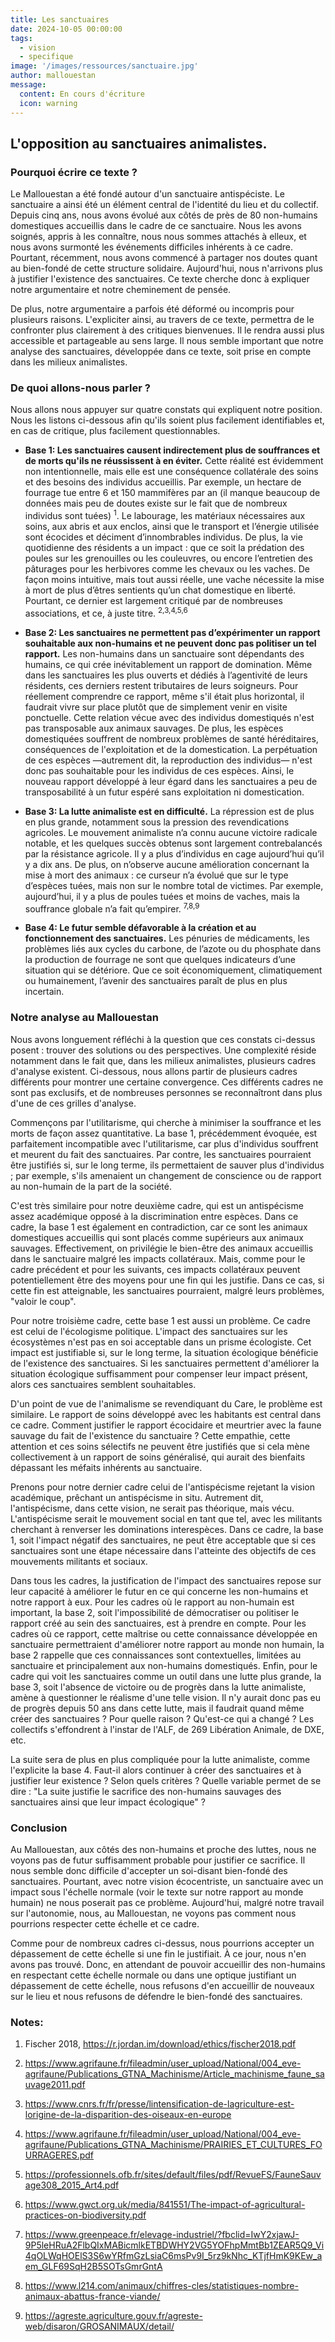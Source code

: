 ```yaml
---
title: Les sanctuaires
date: 2024-10-05 00:00:00
tags:
  - vision
  - specifique
image: '/images/ressources/sanctuaire.jpg'
author: mallouestan
message:
  content: En cours d'écriture
  icon: warning
---
```


## L'opposition au sanctuaires animalistes.

### Pourquoi écrire ce texte ?
Le Mallouestan a été fondé autour d'un sanctuaire antispéciste. Le sanctuaire a ainsi été un élément central de l'identité du lieu et du collectif. Depuis cinq ans, nous avons évolué aux côtés de près de 80 non-humains domestiques accueillis dans le cadre de ce sanctuaire. Nous les avons soignés, appris à les connaître, nous nous sommes attachés à elleux, et nous avons surmonté les événements difficiles inhérents à ce cadre. Pourtant, récemment, nous avons commencé à partager nos doutes quant au bien-fondé de cette structure solidaire. Aujourd'hui, nous n'arrivons plus à justifier l'existence des sanctuaires. Ce texte cherche donc à expliquer notre argumentaire et notre cheminement de pensée.

De plus, notre argumentaire a parfois été déformé ou incompris pour plusieurs raisons. L'expliciter ainsi, au travers de ce texte, permettra de le confronter plus clairement à des critiques bienvenues. Il le rendra aussi plus accessible et partageable au sens large. Il nous semble important que notre analyse des sanctuaires, développée dans ce texte, soit prise en compte dans les milieux animalistes.

### De quoi allons-nous parler ?
Nous allons nous appuyer sur quatre constats qui expliquent notre position. Nous les listons ci-dessous afin qu'ils soient plus facilement identifiables et, en cas de critique, plus facilement questionnables.

- **Base 1: Les sanctuaires causent indirectement plus de souffrances et de morts qu'ils ne réussissent à en éviter.** Cette réalité est évidemment non intentionnelle, mais elle est une conséquence collatérale des soins et des besoins des individus accueillis. Par exemple, un hectare de fourrage tue entre 6 et 150 mammifères par an
(il manque beaucoup de données mais peu de doutes existe sur le fait que de nombreux individus sont tuées) <sup>1</sup>. Le labourage, les matériaux nécessaires aux soins, aux abris et aux enclos, ainsi que le transport et l’énergie utilisée sont écocides et déciment d’innombrables individus. De plus, la vie quotidienne des résidents a un impact : que ce soit la prédation des poules sur les grenouilles ou les couleuvres, ou encore l’entretien des pâturages pour les herbivores comme les chevaux ou les vaches. De façon moins intuitive, mais tout aussi réelle, une vache nécessite la mise à mort de plus d’êtres sentients qu’un chat domestique en liberté. Pourtant, ce dernier est largement critiqué par de nombreuses associations, et ce, à juste titre. <sup>2,3,4,5,6</sup>

- **Base 2: Les sanctuaires ne permettent pas d’expérimenter un rapport souhaitable aux non-humains et ne peuvent donc pas politiser un tel rapport.** Les non-humains dans un sanctuaire sont dépendants des humains, ce qui crée inévitablement un rapport de domination. Même dans les sanctuaires les plus ouverts et dédiés à l’agentivité de leurs résidents, ces derniers restent tributaires de leurs soigneurs. Pour réellement comprendre ce rapport, même s'il était plus horizontal, il faudrait vivre sur place plutôt que de simplement venir en visite ponctuelle. Cette relation vécue avec des individus domestiqués n'est pas transposable aux animaux sauvages. De plus, les espèces domestiquées souffrent de nombreux problèmes de santé héréditaires, conséquences de l'exploitation et de la domestication. La perpétuation de ces espèces —autrement dit, la reproduction des individus— n'est donc pas souhaitable pour les individus de ces espèces. Ainsi, le nouveau rapport développé à leur égard dans les sanctuaires a peu de transposabilité à un futur espéré sans exploitation ni domestication.

- **Base 3: La lutte animaliste est en difficulté.** La répression est de plus en plus grande, notamment sous la pression des revendications agricoles. Le mouvement animaliste n’a connu aucune victoire radicale notable, et les quelques succès obtenus sont largement contrebalancés par la résistance agricole. Il y a plus d’individus en cage aujourd’hui qu’il y a dix ans. De plus, on n’observe aucune amélioration concernant la mise à mort des animaux : ce curseur n’a évolué que sur le type d’espèces tuées, mais non sur le nombre total de victimes. Par exemple, aujourd’hui, il y a plus de poules tuées et moins de vaches, mais la souffrance globale n’a fait qu’empirer. <sup>7,8,9</sup>

- **Base 4: Le futur semble défavorable à la création et au fonctionnement des sanctuaires.** Les pénuries de médicaments, les problèmes liés aux cycles du carbone, de l’azote ou du phosphate dans la production de fourrage ne sont que quelques indicateurs d’une situation qui se détériore. Que ce soit économiquement, climatiquement ou humainement, l’avenir des sanctuaires paraît de plus en plus incertain.

### Notre analyse au Mallouestan
Nous avons longuement réfléchi à la question que ces constats ci-dessus posent : trouver des solutions ou des perspectives. Une complexité réside notamment dans le fait que, dans les milieux animalistes, plusieurs cadres d'analyse existent. Ci-dessous, nous allons partir de plusieurs cadres différents pour montrer une certaine convergence. Ces différents cadres ne sont pas exclusifs, et de nombreuses personnes se reconnaîtront dans plus d'une de ces grilles d'analyse.

Commençons par l'utilitarisme, qui cherche à minimiser la souffrance et les morts de façon assez quantitative. La base 1, précédemment évoquée, est parfaitement incompatible avec l'utilitarisme, car plus d'individus souffrent et meurent du fait des sanctuaires. Par contre, les sanctuaires pourraient être justifiés si, sur le long terme, ils permettaient de sauver plus d'individus ; par exemple, s'ils amenaient un changement de conscience ou de rapport au non-humain de la part de la société.

C'est très similaire pour notre deuxième cadre, qui est un antispécisme assez académique opposé à la discrimination entre espèces. Dans ce cadre, la base 1 est également en contradiction, car ce sont les animaux domestiques accueillis qui sont placés comme supérieurs aux animaux sauvages. Effectivement, on privilégie le bien-être des animaux accueillis dans le sanctuaire malgré les impacts collatéraux. Mais, comme pour le cadre précédent et pour les suivants, ces impacts collatéraux peuvent potentiellement être des moyens pour une fin qui les justifie. Dans ce cas, si cette fin est atteignable, les sanctuaires pourraient, malgré leurs problèmes, "valoir le coup".

Pour notre troisième cadre, cette base 1 est aussi un problème. Ce cadre est celui de l'écologisme politique. L'impact des sanctuaires sur les écosystèmes n'est pas en soi acceptable dans un prisme écologiste. Cet impact est justifiable si, sur le long terme, la situation écologique bénéficie de l'existence des sanctuaires. Si les sanctuaires permettent d'améliorer la situation écologique suffisamment pour compenser leur impact présent, alors ces sanctuaires semblent souhaitables.

D'un point de vue de l'animalisme se revendiquant du Care, le problème est similaire. Le rapport de soins développé avec les habitants est central dans ce cadre. Comment justifier le rapport écocidaire et meurtrier avec la faune sauvage du fait de l'existence du sanctuaire ? Cette empathie, cette attention et ces soins sélectifs ne peuvent être justifiés que si cela mène collectivement à un rapport de soins généralisé, qui aurait des bienfaits dépassant les méfaits inhérents au sanctuaire.

Prenons pour notre dernier cadre celui de l'antispécisme rejetant la vision académique, prêchant un antispécisme in situ. Autrement dit, l'antispécisme, dans cette vision, ne serait pas théorique, mais vécu. L'antispécisme serait le mouvement social en tant que tel, avec les militants cherchant à renverser les dominations interespèces. Dans ce cadre, la base 1, soit l'impact négatif des sanctuaires, ne peut être acceptable que si ces sanctuaires sont une étape nécessaire dans l'atteinte des objectifs de ces mouvements militants et sociaux.

Dans tous les cadres, la justification de l'impact des sanctuaires repose sur leur capacité à améliorer le futur en ce qui concerne les non-humains et notre rapport à eux. Pour les cadres où le rapport au non-humain est important, la base 2, soit l'impossibilité de démocratiser ou politiser le rapport créé au sein des sanctuaires, est à prendre en compte. Pour les cadres où ce rapport, cette maîtrise ou cette connaissance développée en sanctuaire permettraient d'améliorer notre rapport au monde non humain, la base 2 rappelle que ces connaissances sont contextuelles, limitées au sanctuaire et principalement aux non-humains domestiqués. Enfin, pour le cadre qui voit les sanctuaires comme un outil dans une lutte plus grande, la base 3, soit l'absence de victoire ou de progrès dans la lutte animaliste, amène à questionner le réalisme d'une telle vision. Il n'y aurait donc pas eu de progrès depuis 50 ans dans cette lutte, mais il faudrait quand même créer des sanctuaires ? Pour quelle raison ? Qu'est-ce qui a changé ? Les collectifs s'effondrent à l'instar de l'ALF, de 269 Libération Animale, de DXE, etc.

La suite sera de plus en plus compliquée pour la lutte animaliste, comme l'explicite la base 4. Faut-il alors continuer à créer des sanctuaires et à justifier leur existence ? Selon quels critères ? Quelle variable permet de se dire : "La suite justifie le sacrifice des non-humains sauvages des sanctuaires ainsi que leur impact écologique" ?

### Conclusion

Au Mallouestan, aux côtés des non-humains et proche des luttes, nous ne voyons pas de futur suffisamment probable pour justifier ce sacrifice. Il nous semble donc difficile d'accepter un soi-disant bien-fondé des sanctuaires. Pourtant, avec notre vision écocentriste, un sanctuaire avec un impact sous l'échelle normale (voir le texte sur notre rapport au monde humain) ne nous poserait pas ce problème. Aujourd'hui, malgré notre travail sur l'autonomie, nous, au Mallouestan, ne voyons pas comment nous pourrions respecter cette échelle et ce cadre.

Comme pour de nombreux cadres ci-dessus, nous pourrions accepter un dépassement de cette échelle si une fin le justifiait. À ce jour, nous n'en avons pas trouvé. Donc, en attendant de pouvoir accueillir des non-humains en respectant cette échelle normale ou dans une optique justifiant un dépassement de cette échelle, nous refusons d'en accueillir de nouveaux sur le lieu et nous refusons de défendre le bien-fondé des sanctuaires.

### Notes:

1. Fischer 2018, https://r.jordan.im/download/ethics/fischer2018.pdf
2. https://www.agrifaune.fr/fileadmin/user_upload/National/004_eve-agrifaune/Publications_GTNA_Machinisme/Article_machinisme_faune_sauvage2011.pdf
3. https://www.cnrs.fr/fr/presse/lintensification-de-lagriculture-est-lorigine-de-la-disparition-des-oiseaux-en-europe
4. https://www.agrifaune.fr/fileadmin/user_upload/National/004_eve-agrifaune/Publications_GTNA_Machinisme/PRAIRIES_ET_CULTURES_FOURRAGERES.pdf
5. https://professionnels.ofb.fr/sites/default/files/pdf/RevueFS/FauneSauvage308_2015_Art4.pdf
6. https://www.gwct.org.uk/media/841551/The-impact-of-agricultural-practices-on-biodiversity.pdf

7. https://www.greenpeace.fr/elevage-industriel/?fbclid=IwY2xjawJ-9P5leHRuA2FlbQIxMABicmlkETBDWHY2VG5YOFhpMmtBb1ZEAR5Q9_Vi4qOLWqHOElS3S6wYRfmGzLsiaC6msPv9I_5rz9kNhc_KTjfHmK9KEw_aem_GLF69SqH2B5SOTsGmrGntA 
8. https://www.l214.com/animaux/chiffres-cles/statistiques-nombre-animaux-abattus-france-viande/ 
9. https://agreste.agriculture.gouv.fr/agreste-web/disaron/GROSANIMAUX/detail/ 
